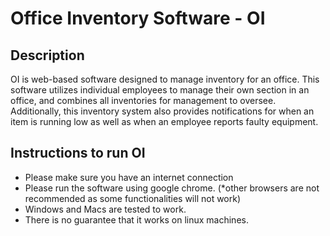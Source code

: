 # Office Inventory Software - OI

## Description

OI is web-based software designed to manage inventory for an office. This software utilizes individual employees to manage their own section in an office, and combines all inventories for management to oversee. Additionally, this inventory system also provides notifications for when an item is running low as well as when an employee reports faulty equipment.


## Instructions to run OI

* Please make sure you have an internet connection
* Please run the software using google chrome. (*other browsers are not recommended as some functionalities will not work)
* Windows and Macs are tested to work.
* There is no guarantee that it works on linux machines.